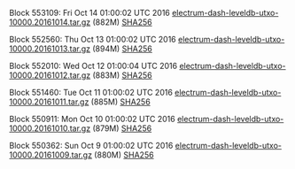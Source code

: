 Block 553109: Fri Oct 14 01:00:02 UTC 2016 [electrum-dash-leveldb-utxo-10000.20161014.tar.gz](https://transfer.sh/uRLTb/electrum-dash-leveldb-utxo-10000.20161014.tar.gz) (882M) [SHA256](https://transfer.sh/D3JaZ/electrum-dash-leveldb-utxo-10000.20161014.tar.gz.sha256)

Block 552560: Thu Oct 13 01:00:02 UTC 2016 [electrum-dash-leveldb-utxo-10000.20161013.tar.gz](https://transfer.sh/I41g7/electrum-dash-leveldb-utxo-10000.20161013.tar.gz) (894M) [SHA256](https://transfer.sh/rCDLZ/electrum-dash-leveldb-utxo-10000.20161013.tar.gz.sha256)

Block 552010: Wed Oct 12 01:00:04 UTC 2016 [electrum-dash-leveldb-utxo-10000.20161012.tar.gz](https://transfer.sh/tDY8D/electrum-dash-leveldb-utxo-10000.20161012.tar.gz) (883M) [SHA256](https://transfer.sh/539MH/electrum-dash-leveldb-utxo-10000.20161012.tar.gz.sha256)

Block 551460: Tue Oct 11 01:00:02 UTC 2016 [electrum-dash-leveldb-utxo-10000.20161011.tar.gz](https://transfer.sh/ybbXF/electrum-dash-leveldb-utxo-10000.20161011.tar.gz) (885M) [SHA256](https://transfer.sh/I5ds0/electrum-dash-leveldb-utxo-10000.20161011.tar.gz.sha256)

Block 550911: Mon Oct 10 01:00:02 UTC 2016 [electrum-dash-leveldb-utxo-10000.20161010.tar.gz](https://transfer.sh/8i1Uf/electrum-dash-leveldb-utxo-10000.20161010.tar.gz) (879M) [SHA256](https://transfer.sh/nc8bA/electrum-dash-leveldb-utxo-10000.20161010.tar.gz.sha256)

Block 550362: Sun Oct  9 01:00:02 UTC 2016 [electrum-dash-leveldb-utxo-10000.20161009.tar.gz](https://transfer.sh/tsZkD/electrum-dash-leveldb-utxo-10000.20161009.tar.gz) (880M) [SHA256](https://transfer.sh/65j3k/electrum-dash-leveldb-utxo-10000.20161009.tar.gz.sha256)
